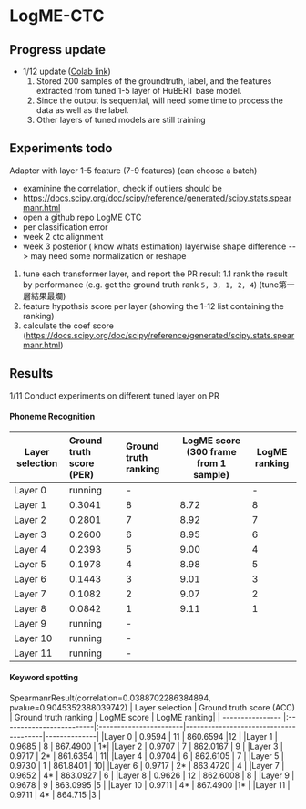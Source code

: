 #  LogME-CTC

## Progress update
- 1/12 update ([Colab link](https://colab.research.google.com/drive/1_Zbb3CtJf8ndD_3niCpNu_ENF8l809lW?usp=sharing))
    1. Stored 200 samples of the groundtruth, label, and the features extracted from tuned 1-5 layer of HuBERT base model.
    2. Since the output is sequential, will need some time to process the data as well as the label.
    3. Other layers of tuned models are still training

## Experiments todo
Adapter with layer 1-5 feature  (7-9 features)
(can choose a batch)
- examinine the correlation, check if outliers should be 
- https://docs.scipy.org/doc/scipy/reference/generated/scipy.stats.spearmanr.html
- open a github repo LogME CTC
- per classification error
- week 2 ctc alignment
- week 3 posterior ( know whats estimation)
layerwise shape difference --> may need some normalization or reshape


1. tune each transformer layer, and report the PR result
1.1 rank the result by performance (e.g. get the ground truth rank `5, 3, 1, 2, 4`) (tune第一層結果最爛)
2. feature hypothsis score per layer (showing the 1-12 list containing the ranking)
3. calculate the coef score (https://docs.scipy.org/doc/scipy/reference/generated/scipy.stats.spearmanr.html)


## Results
1/11 Conduct experiments on different tuned layer on PR
#### Phoneme Recognition
| Layer selection  | Ground truth score (PER) |  Ground truth ranking  | LogME score (300 frame from 1 sample) | LogME ranking|
| ---------------- |:-------------------------|:-----------------------|---------------------------------------|--------------|
|Layer 0| running | - |     |-|
|Layer 1 | 0.3041 | 8 | 8.72| 8|
|Layer 2 | 0.2801 | 7 | 8.92| 7|
|Layer 3 | 0.2600 | 6 | 8.95| 6|
|Layer 4 | 0.2393 | 5 | 9.00| 4|
|Layer 5 | 0.1978 | 4 | 8.98| 5|
|Layer 6 | 0.1443 | 3 | 9.01| 3|
|Layer 7 | 0.1082 | 2 | 9.07| 2|
|Layer 8 | 0.0842 | 1 | 9.11| 1|
|Layer 9 | running | - |||
|Layer 10 | running | - |||
|Layer 11 | running | - |||

#### Keyword spotting
SpearmanrResult(correlation=0.0388702286384894, pvalue=0.9045352388039742)
| Layer selection  | Ground truth score (ACC) |  Ground truth ranking  | LogME score | LogME ranking|
| ---------------- |:-------------------------|:-----------------------|---------------------------------------|--------------|
|Layer 0           | 0.9594                   | 11                     |  860.6594    |12 |
|Layer 1           | 0.9685                   | 8                      |  867.4900    | 1*|
|Layer 2           | 0.9707                   | 7                      |  862.0167    | 9 |
|Layer 3           | 0.9717                   | 2*                     |  861.6354    | 11|
|Layer 4           | 0.9704                   | 6                      |  862.6105    | 7 |
|Layer 5           | 0.9730                   | 1                      |  861.8401    | 10|
|Layer 6           | 0.9717                   | 2*                     |  863.4720    | 4 |
|Layer 7           | 0.9652                   | 4*                     |  863.0927    | 6 |
|Layer 8           | 0.9626                   | 12                     |  862.6008    | 8 |
|Layer 9           | 0.9678                   | 9                      |  863.0995    |5  |
|Layer 10          | 0.9711                   | 4*                     |  867.4900    |1* |
|Layer 11          | 0.9711                   | 4*                     |  864.715     |3  |
